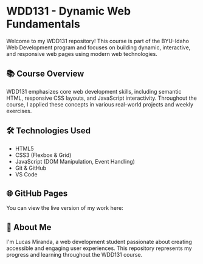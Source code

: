 # WDD131 - Dynamic Web Fundamentals

Welcome to my WDD131 repository! This course is part of the BYU-Idaho Web Development program and focuses on building dynamic, interactive, and responsive web pages using modern web technologies.

## 📚 Course Overview

WDD131 emphasizes core web development skills, including semantic HTML, responsive CSS layouts, and JavaScript interactivity. Throughout the course, I applied these concepts in various real-world projects and weekly exercises.

## 🛠️ Technologies Used

* HTML5
* CSS3 (Flexbox & Grid)
* JavaScript (DOM Manipulation, Event Handling)
* Git & GitHub
* VS Code

## 🌐 GitHub Pages

You can view the live version of my work here:

## 🙋 About Me

I'm Lucas Miranda, a web development student passionate about creating accessible and engaging user experiences. This repository represents my progress and learning throughout the WDD131 course.

